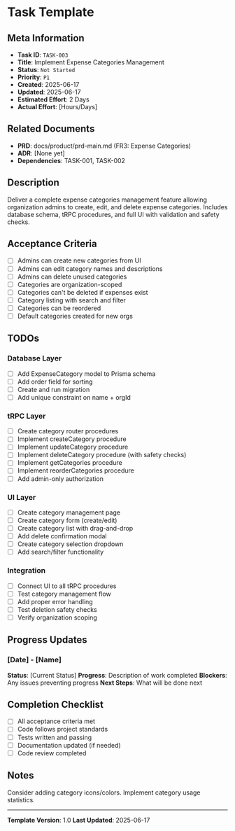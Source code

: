 # Task Template

## Meta Information

- **Task ID**: `TASK-003`
- **Title**: Implement Expense Categories Management
- **Status**: `Not Started`
- **Priority**: `P1`
- **Created**: 2025-06-17
- **Updated**: 2025-06-17
- **Estimated Effort**: 2 Days
- **Actual Effort**: [Hours/Days]

## Related Documents

- **PRD**: docs/product/prd-main.md (FR3: Expense Categories)
- **ADR**: [None yet]
- **Dependencies**: TASK-001, TASK-002

## Description

Deliver a complete expense categories management feature allowing organization admins to create, edit, and delete expense categories. Includes database schema, tRPC procedures, and full UI with validation and safety checks.

## Acceptance Criteria

- [ ] Admins can create new categories from UI
- [ ] Admins can edit category names and descriptions
- [ ] Admins can delete unused categories
- [ ] Categories are organization-scoped
- [ ] Categories can't be deleted if expenses exist
- [ ] Category listing with search and filter
- [ ] Categories can be reordered
- [ ] Default categories created for new orgs

## TODOs

### Database Layer
- [ ] Add ExpenseCategory model to Prisma schema
- [ ] Add order field for sorting
- [ ] Create and run migration
- [ ] Add unique constraint on name + orgId

### tRPC Layer
- [ ] Create category router procedures
- [ ] Implement createCategory procedure
- [ ] Implement updateCategory procedure
- [ ] Implement deleteCategory procedure (with safety checks)
- [ ] Implement getCategories procedure
- [ ] Implement reorderCategories procedure
- [ ] Add admin-only authorization

### UI Layer
- [ ] Create category management page
- [ ] Create category form (create/edit)
- [ ] Create category list with drag-and-drop
- [ ] Add delete confirmation modal
- [ ] Create category selection dropdown
- [ ] Add search/filter functionality

### Integration
- [ ] Connect UI to all tRPC procedures
- [ ] Test category management flow
- [ ] Add proper error handling
- [ ] Test deletion safety checks
- [ ] Verify organization scoping

## Progress Updates

### [Date] - [Name]
**Status**: [Current Status]
**Progress**: Description of work completed
**Blockers**: Any issues preventing progress
**Next Steps**: What will be done next

## Completion Checklist

- [ ] All acceptance criteria met
- [ ] Code follows project standards
- [ ] Tests written and passing
- [ ] Documentation updated (if needed)
- [ ] Code review completed

## Notes

Consider adding category icons/colors. Implement category usage statistics.

---

**Template Version**: 1.0
**Last Updated**: 2025-06-17
